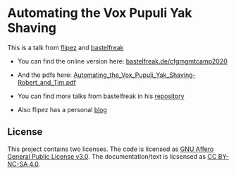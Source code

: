 # Automating the Vox Pupuli Yak Shaving

This is a talk from [flipez](https://twitter.com/Was1NicerDude) and [bastelfreak](https://twitter.com/BastelsBlog)

* You can find the online version here: [bastelfreak.de/cfgmgmtcamp2020](https://bastelfreak.de/cfgmgmtcamp2020/#1)
* And the pdfs here: [Automating_the_Vox_Pupuli_Yak_Shaving-Robert_and_Tim.pdf](https://github.com/bastelfreak/cfgmgmtcamp2020/blob/master/Automating_the_Vox_Pupuli_Yak_Shaving-Robert_and_Tim.pdf)

* You can find more talks from bastelfreak in his [repository](https://github.com/bastelfreak/talks)
* Also flipez has a personal [blog](https://brauser.io/)

## License

This project contains two licenses. The code is licensed as
[GNU Affero General Public License v3.0](LICENSE). The documentation/text is
licsensed as [CC BY-NC-SA 4.0](LICENSE).
